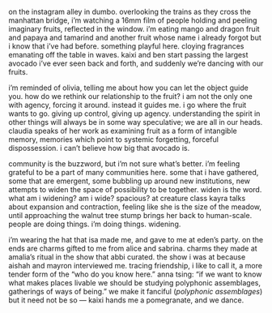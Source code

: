 on the instagram alley in dumbo. overlooking the trains as they cross the manhattan bridge, i’m watching a 16mm film of people holding and peeling imaginary fruits, reflected in the window. i’m eating mango and dragon fruit and papaya and tamarind and another fruit whose name i already forgot but i know that i’ve had before. something playful here. cloying fragrances emanating off the table in waves. kaixi and ben start passing the largest avocado i’ve ever seen back and forth, and suddenly we’re dancing with our fruits.

i’m reminded of olivia, telling me about how you can let the object guide you. how do we rethink our relationship to the fruit? i am not the only one with agency, forcing it around. instead it guides me. i go where the fruit wants to go. giving up control, giving up agency. understanding the spirit in other things will always be in some way speculative; we are all in our heads. claudia speaks of her work as examining fruit as a form of intangible memory, memories which point to systemic forgetting, forceful dispossession. i can’t believe how big that avocado is.

community is the buzzword, but i’m not sure what’s better. i’m feeling grateful to be a part of many communities here. some that i have gathered, some that are emergent, some bubbling up around new institutions, new attempts to widen the space of possibility to be together. widen is the word. what am i widening? am i wide? spacious? at creature class kayra talks about expansion and contraction, feeling like she is the size of the meadow, until approaching the walnut tree stump brings her back to human-scale. people are doing things. i’m doing things. widening.

i’m wearing the hat that isa made me, and gave to me at eden’s party. on the ends are charms gifted to me from alice and sabrina. charms they made at amalia’s ritual in the show that abbi curated. the show i was at because aishah and mayron interviewed me. tracing friendship, i like to call it, a more tender form of the “who do you know here.” anna tsing: “if we want to know what makes places livable we should be studying polyphonic assemblages, gatherings of ways of being.” we make it fanciful (*polyphonic assemblages*) but it need not be so — kaixi hands me a pomegranate, and we dance.